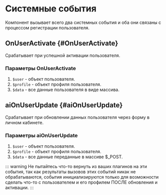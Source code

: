 # Системные события

Компонент вызывает всего два системных события и оба они связаны с процессом регистрации пользователя.

## OnUserActivate {#OnUserActivate}

Срабатывает при успешной активации пользователя.

### Параметры OnUserActivate

1. `$user` - объект пользователя.
2. `$profile` - объект профиля пользователя.
3. `$data` - все данные пользователя в виде массива.

## aiOnUserUpdate {#aiOnUserUpdate}

Срабатывает при обновлении данных пользователя через форму в личном кабинете.

### Параметры aiOnUserUpdate

1. `$user` - объект пользователя.
2. `$profile` - объект профиля пользователя.
3. `$data` - все данные переданные в массиве $_POST.

::: warning
Не пытайтесь что-то вернуть из ваших плагинов на эти события, так как результаты вызовов этих событий никак не обрабатываются, события инициализируются только для возможности сделать что-то с пользователем и его профилем ПОСЛЕ обновления и активации.
:::

